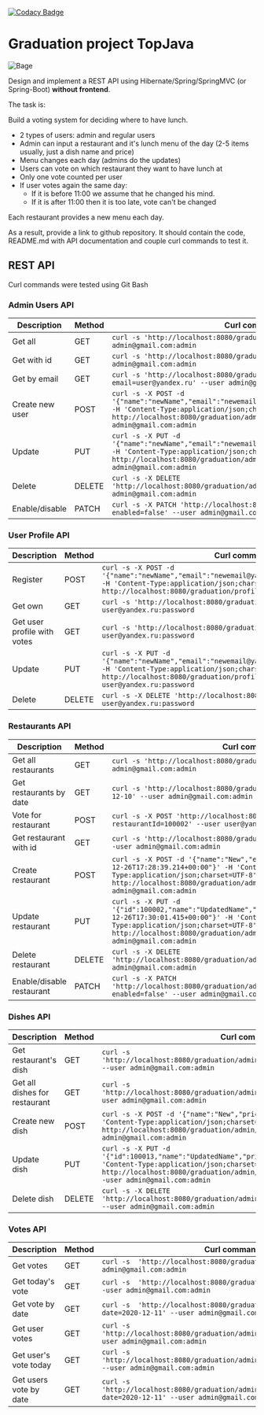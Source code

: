 [![Codacy Badge](https://app.codacy.com/project/badge/Grade/e735521926e34926aa08eca18c1e22bc)](https://www.codacy.com/gh/Roddg/graduation/dashboard?utm_source=github.com&amp;utm_medium=referral&amp;utm_content=Roddg/graduation&amp;utm_campaign=Badge_Grade)

# Graduation project TopJava

![Bage](https://user-images.githubusercontent.com/7423323/98437301-76c39300-2124-11eb-8c4d-9b47489c902a.png)

Design and implement a REST API using Hibernate/Spring/SpringMVC (or Spring-Boot) **without frontend**.

The task is:

Build a voting system for deciding where to have lunch.

 * 2 types of users: admin and regular users
 * Admin can input a restaurant and it's lunch menu of the day (2-5 items usually, just a dish name and price)
 * Menu changes each day (admins do the updates)
 * Users can vote on which restaurant they want to have lunch at
 * Only one vote counted per user
 * If user votes again the same day:
    - If it is before 11:00 we assume that he changed his mind.
    - If it is after 11:00 then it is too late, vote can't be changed

Each restaurant provides a new menu each day.

As a result, provide a link to github repository. It should contain the code, README.md with API documentation and couple curl commands to test it.


## REST API

Curl commands were tested using Git Bash

### Admin Users API

| Description | Method | Curl command                                      |
|-------------|------|-------------------------------------------------------|
| Get all    | GET | `curl -s 'http://localhost:8080/graduation/admin/users' --user admin@gmail.com:admin`  |
| Get with id    | GET | `curl -s 'http://localhost:8080/graduation/admin/users/100000' --user admin@gmail.com:admin`  |
| Get by email    | GET | `curl -s 'http://localhost:8080/graduation/admin/users/by?email=user@yandex.ru' --user admin@gmail.com:admin`  |
| Create new user    | POST | `curl -s -X POST -d '{"name":"newName","email":"newemail@ya.ru","password":"newPassword"}' -H 'Content-Type:application/json;charset=UTF-8' http://localhost:8080/graduation/admin/users --user admin@gmail.com:admin`  |
| Update    | PUT | `curl -s -X PUT -d '{"name":"newName","email":"newemail@ya.ru","password":"newPassword"}' -H 'Content-Type:application/json;charset=UTF-8' http://localhost:8080/graduation/admin/users/100000 --user admin@gmail.com:admin`  |
| Delete    | DELETE | `curl -s -X DELETE 'http://localhost:8080/graduation/admin/users/100000' --user admin@gmail.com:admin`  |
| Enable/disable    | PATCH | `curl -s -X PATCH 'http://localhost:8080/graduation/admin/users/100000?enabled=false' --user admin@gmail.com:admin`  |

### User Profile API

| Description | Method | Curl command                                      |
|-------------|------|-------------------------------------------------------|
| Register    | POST | `curl -s -X POST -d '{"name":"newName","email":"newemail@ya.ru","password":"newPassword"}' -H 'Content-Type:application/json;charset=UTF-8' http://localhost:8080/graduation/profile/register`  |
| Get own     | GET  | `curl -s 'http://localhost:8080/graduation/profile' --user user@yandex.ru:password` |
| Get user profile with votes     | GET  | `curl -s 'http://localhost:8080/graduation/profile/with-votes' --user user@yandex.ru:password` |
| Update      | PUT  | `curl -s -X PUT -d '{"name":"newName","email":"newemail@ya.ru","password":"newPassword"}' -H 'Content-Type:application/json;charset=UTF-8' http://localhost:8080/graduation/profile/ --user user@yandex.ru:password` |
| Delete      |DELETE| `curl -s -X DELETE 'http://localhost:8080/graduation/profile' --user user@yandex.ru:password` |


### Restaurants API

| Description | Method | Curl command                                      |
|-------------|------|-------------------------------------------------------|
| Get all restaurants    | GET | `curl -s 'http://localhost:8080/graduation/restaurants' --user admin@gmail.com:admin`  |
| Get restaurants by date    | GET | `curl -s 'http://localhost:8080/graduation/restaurants/by?date=2020-12-10' --user admin@gmail.com:admin`  |
| Vote for restaurant    | POST | `curl -s -X POST 'http://localhost:8080/graduation/votes?restaurantId=100002' --user user@yandex.ru:password`  |
| Get restaurant with id    | GET | `curl -s 'http://localhost:8080/graduation/admin/restaurants/100002' --user admin@gmail.com:admin`  |
| Create restaurant    | POST | `curl -s -X POST -d '{"name":"New","enabled":true,"registered":"2020-12-26T17:28:39.214+00:00"}' -H 'Content-Type:application/json;charset=UTF-8' http://localhost:8080/graduation/admin/restaurants/ --user admin@gmail.com:admin`  |
| Update restaurant    | PUT | `curl -s -X PUT -d '{"id":100002,"name":"UpdatedName","enabled":true,"registered":"2020-12-26T17:30:01.415+00:00"}' -H 'Content-Type:application/json;charset=UTF-8' http://localhost:8080/graduation/admin/restaurants/100002 --user admin@gmail.com:admin`  |
| Delete restaurant    | DELETE | `curl -s -X DELETE 'http://localhost:8080/graduation/admin/restaurants/100002' --user admin@gmail.com:admin`  |
| Enable/disable restaurant    | PATCH | `curl -s -X PATCH 'http://localhost:8080/graduation/admin/restaurants/100002?enabled=false' --user admin@gmail.com:admin`  |

### Dishes API

| Description | Method | Curl command                                      |
|-------------|------|-------------------------------------------------------|
| Get restaurant's dish    | GET | `curl -s 'http://localhost:8080/graduation/admin/restaurants/100002/dishes/100013' --user admin@gmail.com:admin`  |
| Get all dishes for restaurant    | GET | `curl -s 'http://localhost:8080/graduation/admin/restaurants/100002/dishes/' --user admin@gmail.com:admin`  |
| Create new dish    | POST | `curl -s -X POST -d '{"name":"New","price":1000,"date":"2020-12-26"}' -H 'Content-Type:application/json;charset=UTF-8' http://localhost:8080/graduation/admin/restaurants/100002/dishes --user admin@gmail.com:admin`  |
| Update dish    | PUT | `curl -s -X PUT -d '{"id":100013,"name":"UpdatedName","price":500,"date":"2020-12-10"}' -H 'Content-Type:application/json;charset=UTF-8' http://localhost:8080/graduation/admin/restaurants/100002/dishes/100013 --user admin@gmail.com:admin`  |
| Delete dish    | DELETE | `curl -s -X DELETE 'http://localhost:8080/graduation/admin/restaurants/100002/dishes/100013' --user admin@gmail.com:admin`  |

### Votes API

| Description | Method | Curl command                                      |
|-------------|------|-------------------------------------------------------|
| Get votes    | GET | `curl -s  'http://localhost:8080/graduation/profile/votes/' --user admin@gmail.com:admin`  |
| Get today's vote    | GET | `curl -s  'http://localhost:8080/graduation/profile/votes/today' --user admin@gmail.com:admin`  |
| Get vote by date    | GET | `curl -s  'http://localhost:8080/graduation/profile/votes/by?date=2020-12-11' --user admin@gmail.com:admin`  |
| Get user votes    | GET | `curl -s  'http://localhost:8080/graduation/admin/users/100000/votes/' --user admin@gmail.com:admin`  |
| Get user's vote today    | GET | `curl -s  'http://localhost:8080/graduation/admin/users/100001/votes/today' --user admin@gmail.com:admin`  |
| Get users vote by date    | GET | `curl -s  'http://localhost:8080/graduation/admin/users/100001/votes/by?date=2020-12-11' --user admin@gmail.com:admin`  |
